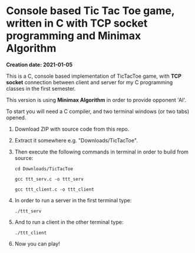 # Console based Tic Tac Toe game, written in C with TCP socket programming and Minimax Algorithm
**Creation date: 2021-01-05**

This is a C, console based implementation of TicTacToe game, with **TCP socket** connection between client and server for my C programming classes in the first semester.

This version is using **Minimax Algorithm** in order to provide opponent 'AI'.

To start you will need a C compiler, and two terminal windows (or two tabs) opened.

1. Download ZIP with source code from this repo.
2. Extract it somewhere e.g. "Downloads/TicTacToe".
3. Then execute the following commands in terminal in order to build from source:

    ```cd Downloads/TicTacToe```

    ```gcc ttt_serv.c -o ttt_serv```

    ```gcc ttt_client.c -o ttt_client```

4. In order to run a server in the first terminal type:

    ```./ttt_serv```

5. And to run a client in the other terminal type:

    ```./ttt_client```

6. Now you can play!

